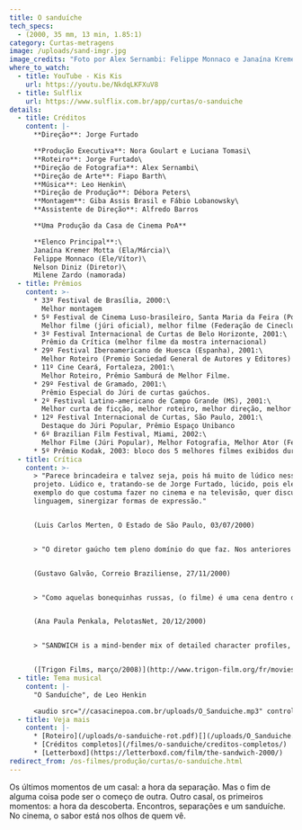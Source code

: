 ```yaml
---
title: O sanduíche
tech_specs:
  - (2000, 35 mm, 13 min, 1.85:1)
category: Curtas-metragens
image: /uploads/sand-imgr.jpg
image_credits: "Foto por Alex Sernambi: Felippe Monnaco e Janaína Kremer Motta"
where_to_watch:
  - title: YouTube - Kis Kis
    url: https://youtu.be/NkdqLKFXuV8
  - title: Sulflix
    url: https://www.sulflix.com.br/app/curtas/o-sanduiche
details:
  - title: Créditos
    content: |-
      **Direção**: Jorge Furtado

      **Produção Executiva**: Nora Goulart e Luciana Tomasi\
      **Roteiro**: Jorge Furtado\
      **Direção de Fotografia**: Alex Sernambi\
      **Direção de Arte**: Fiapo Barth\
      **Música**: Leo Henkin\
      **Direção de Produção**: Débora Peters\
      **Montagem**: Giba Assis Brasil e Fábio Lobanowsky\
      **Assistente de Direção**: Alfredo Barros

      **Uma Produção da Casa de Cinema PoA**

      **Elenco Principal**:\
      Janaína Kremer Motta (Ela/Márcia)\
      Felippe Monnaco (Ele/Vítor)\
      Nelson Diniz (Diretor)\
      Milene Zardo (namorada)
  - title: Prêmios
    content: >-
      * 33º Festival de Brasília, 2000:\
        Melhor montagem
      * 5º Festival de Cinema Luso-brasileiro, Santa Maria da Feira (Portugal), 2001:\
        Melhor filme (júri oficial), melhor filme (Federação de Cineclubes)
      * 3º Festival Internacional de Curtas de Belo Horizonte, 2001:\
        Prêmio da Crítica (melhor filme da mostra internacional)
      * 29º Festival Iberoamericano de Huesca (Espanha), 2001:\
        Melhor Roteiro (Premio Sociedad General de Autores y Editores)
      * 11º Cine Ceará, Fortaleza, 2001:\
        Melhor Roteiro, Prêmio Samburá de Melhor Filme.
      * 29º Festival de Gramado, 2001:\
        Prêmio Especial do Júri de curtas gaúchos.
      * 2º Festival Latino-americano de Campo Grande (MS), 2001:\
        Melhor curta de ficção, melhor roteiro, melhor direção, melhor ator (Felippe Mônnaco)
      * 12º Festival Internacional de Curtas, São Paulo, 2001:\
        Destaque do Júri Popular, Prêmio Espaço Unibanco
      * 6º Brazilian Film Festival, Miami, 2002:\
        Melhor Filme (Júri Popular), Melhor Fotografia, Melhor Ator (Felippe Monnaco), Melhor Atriz (Janaína Kremer Motta)
      * 5º Prêmio Kodak, 2003: bloco dos 5 melhores filmes exibidos durante o ano no programa "The Short List", rede PBS, EUA.
  - title: Crítica
    content: >-
      > "Parece brincadeira e talvez seja, pois há muito de lúdico nesse
      projeto. Lúdico e, tratando-se de Jorge Furtado, lúcido, pois ele, a
      exemplo do que costuma fazer no cinema e na televisão, quer discutir
      linguagem, sinergizar formas de expressão."


      (Luis Carlos Merten, O Estado de São Paulo, 03/07/2000)


      > "O diretor gaúcho tem pleno domínio do que faz. Nos anteriores (e extraordinários) Barbosa e Ilha das Flores, manipula a narrativa para prender o fôlego do espectador. No último trabalho, surpreende ao manipular a própria linguagem cinematográfica, usando e abusando da metalinguagem."


      (Gustavo Galvão, Correio Braziliense, 27/11/2000)


      > "Como aquelas bonequinhas russas, (o filme) é uma cena dentro de uma cena, dentro de uma cena, dentro de uma cena. O real se mistura ao mais real ainda e, na verdade, tudo não passa de uma sensação. A sensação maluca de se ver na tela do cinema. O cinema é isso, e esse filme me ganhou por isso. Não pela forma como os sanduíches podem ser românticos, mas pela simplicidade com que o cinema consegue ser real como um sanduíche."


      (Ana Paula Penkala, PelotasNet, 20/12/2000)


      > "SANDWICH is a mind-bender mix of detailed character profiles, multiple points of view, and the art of cooking. But most of all, SANDWICH is wonderful because of Jorge Furtado's ability to tell a story in a way that changes entirely our perspective in each turn of the story. Here this master proves that making a movie could be just like cooking a meal - you blend flavors to create something unique. That's what makes SANDWICH so appealing - the way Furtado creates a story that changes its "flavor" every time. Passion, jealousy, anxiety, love, irony, it's everything here. A masterpiece."


      ([Trigon Films, março/2008)](http://www.trigon-film.org/fr/movies/Sandwich)
  - title: Tema musical
    content: |-
      "O Sanduíche", de Leo Henkin

      <audio src="//casacinepoa.com.br/uploads/O_Sanduiche.mp3" controls />
  - title: Veja mais
    content: |-
      * [Roteiro](/uploads/o-sanduiche-rot.pdf)[](/uploads/O_Sanduiche.mp3)
      * [Créditos completos](/filmes/o-sanduiche/creditos-completos/)
      * [Letterboxd](https://letterboxd.com/film/the-sandwich-2000/)
redirect_from: /os-filmes/produção/curtas/o-sanduíche.html
---
```

Os últimos momentos de um casal: a hora da separação. Mas o fim de alguma coisa pode ser o começo de outra. Outro casal, os primeiros momentos: a hora da descoberta. Encontros, separações e um sanduíche. No cinema, o sabor está nos olhos de quem vê.
